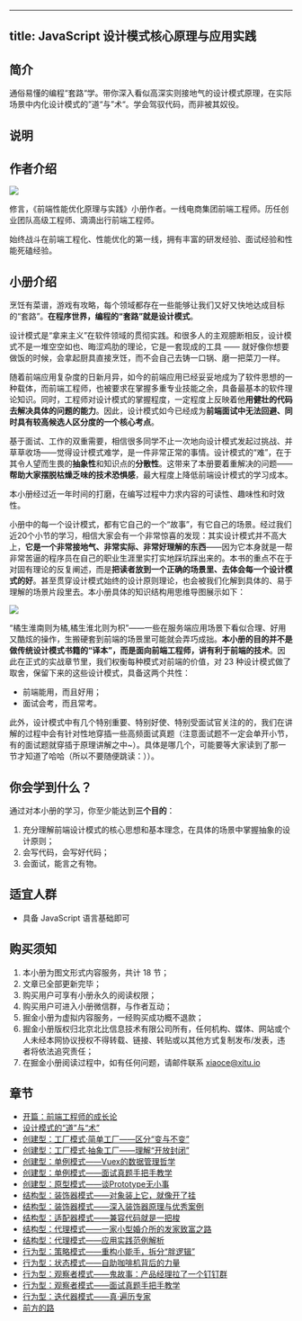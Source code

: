 
---
title: JavaScript 设计模式核⼼原理与应⽤实践
---

## 简介
通俗易懂的编程“套路“学。带你深入看似高深实则接地气的设计模式原理，在实际场景中内化设计模式的”道“与”术“。学会驾驭代码，而非被其奴役。

## 说明
## 作者介绍

![](https://p9-juejin.byteimg.com/tos-cn-i-k3u1fbpfcp/aa2fc1c6d3fa43428b49616ba723c447~tplv-k3u1fbpfcp-zoom-1.image)

修言，《前端性能优化原理与实践》小册作者。一线电商集团前端工程师。历任创业团队高级工程师、滴滴出行前端工程师。

始终战斗在前端工程化、性能优化的第一线，拥有丰富的研发经验、面试经验和性能死磕经验。

## 小册介绍

烹饪有菜谱，游戏有攻略，每个领域都存在一些能够让我们又好又快地达成目标的“套路”。**在程序世界，编程的“套路”就是设计模式**。

设计模式是“拿来主义”在软件领域的贯彻实践。和很多人的主观臆断相反，设计模式不是一堆空空如也、晦涩鸡肋的理论，它是一套现成的工具 —— 就好像你想要做饭的时候，会拿起厨具直接烹饪，而不会自己去铸一口锅、磨一把菜刀一样。

随着前端应用复杂度的日新月异，如今的前端应用已经妥妥地成为了软件思想的一种载体，而前端工程师，也被要求在掌握多重专业技能之余，具备最基本的软件理论知识。同时，工程师对设计模式的掌握程度，一定程度上反映着他**用健壮的代码去解决具体的问题的能力**。因此，设计模式如今已经成为**前端面试中无法回避、同时具有较高候选人区分度的一个核心考点**。

基于面试、工作的双重需要，相信很多同学不止一次地向设计模式发起过挑战、并草草收场——觉得设计模式难学，是一件非常正常的事情。设计模式的“难”，在于其令人望而生畏的**抽象性**和知识点的**分散性**。这带来了本册要着重解决的问题——**帮助大家摆脱枯燥乏味的技术恐惧感**，最大程度上降低前端设计模式的学习成本。

本小册经过近一年时间的打磨，在编写过程中力求内容的可读性、趣味性和时效性。

小册中的每一个设计模式，都有它自己的一个“故事”，有它自己的场景。经过我们近20个小节的学习，相信大家会有一个非常惊喜的发现：其实设计模式并不高大上，**它是一个非常接地气、非常实际、非常好理解的东西**——因为它本身就是一帮非常苦逼的程序员在自己的职业生涯里实打实地踩坑踩出来的。本书的重点不在于对固有理论的反复阐述，而是**把读者放到一个正确的场景里、去体会每一个设计模式的好**。甚至贯穿设计模式始终的设计原则理论，也会被我们化解到具体的、易于理解的场景片段里去。本小册具体的知识结构用思维导图展示如下：

![](https://p3-juejin.byteimg.com/tos-cn-i-k3u1fbpfcp/a6f1940010b04e6c8f367471cbc9cf88~tplv-k3u1fbpfcp-zoom-1.image)

“橘生淮南则为橘,橘生淮北则为枳”——一些在服务端应用场景下看似合理、好用又酷炫的操作，生搬硬套到前端的场景里可能就会弄巧成拙。**本小册的目的并不是做传统设计模式书籍的“译本”，而是面向前端工程师，讲有利于前端的技术**。因此在正式的实战章节里，我们权衡每种模式对前端的价值，对 23 种设计模式做了取舍，保留下来的这些设计模式，具备这两个共性：

- 前端能用，而且好用；
- 面试会考，而且常考。

此外，设计模式中有几个特别重要、特别好使、特别受面试官关注的的，我们在讲解的过程中会有针对性地穿插一些高频面试真题（注意面试题不一定会单开小节，有的面试题就穿插于原理讲解之中\~）。具体是哪几个，可能要等大家读到了那一节才知道了哈哈（所以不要随便跳读：））。

## 你会学到什么？

通过对本小册的学习，你至少能达到**三个目的**：

1.  充分理解前端设计模式的核心思想和基本理念，在具体的场景中掌握抽象的设计原则；
2.  会写代码，会写好代码；
3.  会面试，能言之有物。

## 适宜人群

- 具备 JavaScript 语言基础即可

## 购买须知

1.  本小册为图文形式内容服务，共计 18 节；
2.  文章已全部更新完毕；
3.  购买用户可享有小册永久的阅读权限；
4.  购买用户可进入小册微信群，与作者互动；
5.  掘金小册为虚拟内容服务，一经购买成功概不退款；
6.  掘金小册版权归北京北比信息技术有限公司所有，任何机构、媒体、网站或个人未经本网协议授权不得转载、链接、转贴或以其他方式复制发布/发表，违者将依法追究责任；
7.  在掘金小册阅读过程中，如有任何问题，请邮件联系 <xiaoce@xitu.io>

## 章节
- [开篇：前端工程师的成长论](./开篇：前端工程师的成长论.md)
- [设计模式的“道”与“术”](./设计模式的“道”与“术”.md)
- [创建型：工厂模式·简单工厂——区分“变与不变”](./创建型：工厂模式·简单工厂——区分“变与不变”.md)
- [创建型：工厂模式·抽象工厂——理解“开放封闭”](./创建型：工厂模式·抽象工厂——理解“开放封闭”.md)
- [创建型：单例模式——Vuex的数据管理哲学](./创建型：单例模式——Vuex的数据管理哲学.md)
- [创建型：单例模式——面试真题手把手教学](./创建型：单例模式——面试真题手把手教学.md)
- [创建型：原型模式——谈Prototype无小事](./创建型：原型模式——谈Prototype无小事.md)
- [结构型：装饰器模式——对象装上它，就像开了挂](./结构型：装饰器模式——对象装上它，就像开了挂.md)
- [结构型：装饰器模式——深入装饰器原理与优秀案例](./结构型：装饰器模式——深入装饰器原理与优秀案例.md)
- [结构型：适配器模式——兼容代码就是一把梭](./结构型：适配器模式——兼容代码就是一把梭.md)
- [结构型：代理模式——一家小型婚介所的发家致富之路](./结构型：代理模式——一家小型婚介所的发家致富之路.md)
- [结构型：代理模式——应用实践范例解析](./结构型：代理模式——应用实践范例解析.md)
- [行为型：策略模式——重构小能手，拆分“胖逻辑”](./行为型：策略模式——重构小能手，拆分“胖逻辑”.md)
- [行为型：状态模式——自助咖啡机背后的力量](./行为型：状态模式——自助咖啡机背后的力量.md)
- [行为型：观察者模式——鬼故事：产品经理拉了一个钉钉群](./行为型：观察者模式——鬼故事：产品经理拉了一个钉钉群.md)
- [行为型：观察者模式——面试真题手把手教学](./行为型：观察者模式——面试真题手把手教学.md)
- [行为型：迭代器模式——真·遍历专家](./行为型：迭代器模式——真·遍历专家.md)
- [前方的路](./前方的路.md)

    